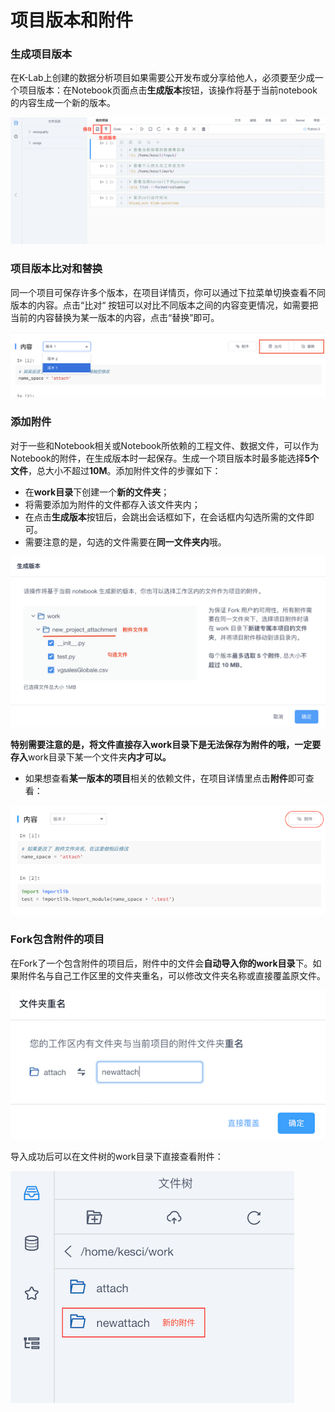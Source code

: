 # 项目版本和附件

### 生成项目版本
在K-Lab上创建的数据分析项目如果需要公开发布或分享给他人，必须要至少成一个项目版本：在Notebook页面点击**生成版本**按钮，该操作将基于当前notebook的内容生成一个新的版本。

![image description](/image/运行时-生成版本.png)

### 项目版本比对和替换
同一个项目可保存许多个版本，在项目详情页，你可以通过下拉菜单切换查看不同版本的内容。点击“比对“ 按钮可以对比不同版本之间的内容变更情况，如需要把当前的内容替换为某一版本的内容，点击“替换”即可。

![image description](/image/verison-compare.png)

### 添加附件
对于一些和Notebook相关或Notebook所依赖的工程文件、数据文件，可以作为Notebook的附件，在生成版本时一起保存。生成一个项目版本时最多能选择**5个文件**，总大小不超过**10M**。添加附件文件的步骤如下：

* 在**work目录**下创建一个**新的文件夹**；
* 将需要添加为附件的文件都存入该文件夹内；
* 在点击**生成版本**按钮后，会跳出会话框如下，在会话框内勾选所需的文件即可。
* 需要注意的是，勾选的文件需要在**同一文件夹内**哦。

![image description](/image/add-attachment.png)

**特别需要注意的是，将文件直接存入work目录下是无法保存为附件的哦，一定要存入**work目录下某一个文件夹**内才可以。**

* 如果想查看**某一版本的项目**相关的依赖文件，在项目详情里点击**附件**即可查看：

![image description](/image/content-attachment.png)

### Fork包含附件的项目

在Fork了一个包含附件的项目后，附件中的文件会**自动导入你的work目录**下。如果附件名与自己工作区里的文件夹重名，可以修改文件夹名称或直接覆盖原文件。

![image description](/image/renamefile.png)


导入成功后可以在文件树的work目录下直接查看附件：

![image description](/image/view-new-file.png)
